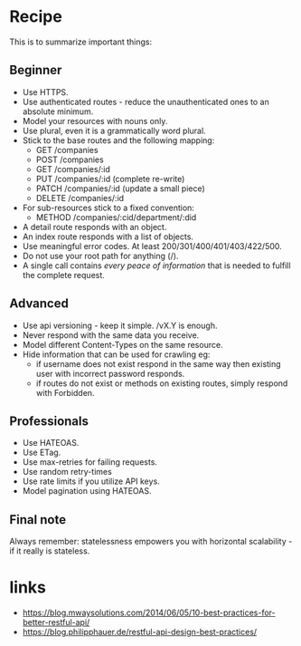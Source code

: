 # Recipe
This is to summarize important things:

## Beginner
* Use HTTPS.
* Use authenticated routes - reduce the unauthenticated ones to an absolute minimum.
* Model your resources with nouns only.
* Use plural, even it is a grammatically word plural.
* Stick to the base routes and the following mapping:
    * GET       /companies
    * POST      /companies
    * GET       /companies/:id
    * PUT       /companies/:id (complete re-write)
    * PATCH     /companies/:id (update a small piece)
    * DELETE    /companies/:id
* For sub-resources stick to a fixed convention:
    * METHOD /companies/:cid/department/:did
* A detail route responds with an object.
* An index route responds with a list of objects.
* Use meaningful error codes. At least 200/301/400/401/403/422/500.
* Do not use your root path for anything (/).
* A single call contains _every peace of information_ that is needed to fulfill the complete request.

## Advanced
* Use api versioning - keep it simple. /vX.Y is enough.
* Never respond with the same data you receive.
* Model different Content-Types on the same resource.
* Hide information that can be used for crawling eg:
    * if username does not exist respond in the same way then existing user with incorrect password responds.
    * if routes do not exist or methods on existing routes, simply respond with Forbidden.

## Professionals
* Use HATEOAS.
* Use ETag.
* Use max-retries for failing requests.
* Use random retry-times 
* Use rate limits if you utilize API keys.
* Model pagination using HATEOAS.

## Final note
Always remember: statelessness empowers you with horizontal scalability - if it really is stateless.


# links
* https://blog.mwaysolutions.com/2014/06/05/10-best-practices-for-better-restful-api/
* https://blog.philipphauer.de/restful-api-design-best-practices/
